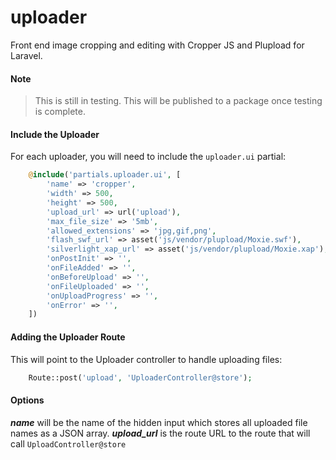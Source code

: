 # uploader
Front end image cropping and editing with Cropper JS and Plupload for Laravel.

#### Note

> This is still in testing. This will be published to a package once testing is complete.

#### Include the Uploader
For each uploader, you will need to include the `uploader.ui` partial:

```php
    @include('partials.uploader.ui', [
        'name' => 'cropper',
        'width' => 500,
        'height' => 500,
        'upload_url' => url('upload'),
        'max_file_size' => '5mb',
        'allowed_extensions' => 'jpg,gif,png',
        'flash_swf_url' => asset('js/vendor/plupload/Moxie.swf'),
        'silverlight_xap_url' => asset('js/vendor/plupload/Moxie.xap'),
        'onPostInit' => '',
        'onFileAdded' => '',
        'onBeforeUpload' => '',
        'onFileUploaded' => '',
        'onUploadProgress' => '',
        'onError' => '',
    ])
```

#### Adding the Uploader Route
This will point to the Uploader controller to handle uploading files:

```php
    Route::post('upload', 'UploaderController@store');
```

#### Options
***name*** will be the name of the hidden input which stores all uploaded file names as a JSON array.
***upload_url*** is the route URL to the route that will call `UploadController@store`